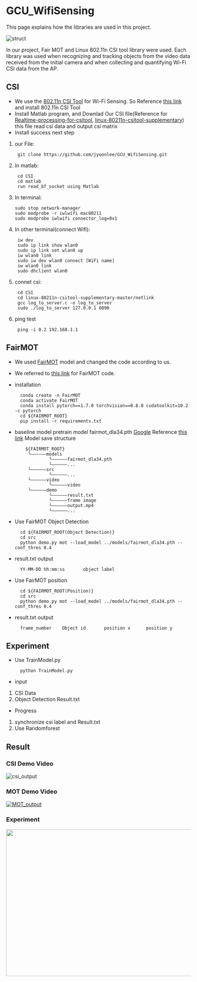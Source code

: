 # GCU_WifiSensing

This page explains how the libraries are used in this project.

![struct](https://user-images.githubusercontent.com/57625667/120338235-01711700-c32f-11eb-92d5-12514e8b48e2.png)

In our project, Fair MOT and Linux 802.11n CSI tool library were used. Each library was used when recognizing and tracking objects from the video data received from the initial camera and when collecting and quantifying Wi-Fi CSI data from the AP.


## CSI

+ We use the [802.11n CSI Tool][CSI_Tool] for Wi-Fi Sensing. So Reference [this link][CSI_Tool] and install 802.11n CSI Tool
+ Install Matlab program, and Downlad Our CSI file(Reference for [Realtime-processing-for-csitool][read_bf_socket], [linux-80211n-csitool-supplementary][supplementary]) this file read csi data and output csi matrix
+ Install success next step

1. our File:

        git clone https://github.com/jyoonlee/GCU_WifiSensing.git


2. In matlab:

        cd CSI
        cd matlab
        run read_bf_socket using Matlab
    
3. In terminal:

       sudo stop network-manager
       sudo modprobe -r iwlwifi mac80211
       sudo modprobe iwlwifi connector_log=0x1

4. In other terminal(connect Wifi):
        
        iw dev
        sudo ip link show wlan0
        sudo ip link set wlan0 up
        iw wlan0 link
        sudo iw dev wlan0 connect [WiFi name]
        iw wlan0 link
        sudo dhclient wlan0
        
5. connet csi:
         
        cd CSI
        cd linux-80211n-csitool-supplementary-master/netlink
        gcc log_to_server.c -o log_to_server
        sudo ./log_to_server 127.0.0.1 8090

6. ping test
           
        ping -i 0.2 192.168.1.1
        





## FairMOT
+ We used [FairMOT][FairMOT] model and changed the code according to us.
+ We referred to [this link][FairMOT] for FairMOT code.

+ installation 
        
        conda create -n FairMOT
        conda activate FairMOT
        conda install pytorch==1.7.0 torchvision==0.8.0 cudatoolkit=10.2 -c pytorch
        cd ${FAIRMOT_ROOT}
        pip install -r requirements.txt
+ baseline model
  pretrain model fairmot_dla34.pth [Google][pretrain_model] Reference [this link][FairMOT]
  Model save structure
  
          ${FAIRMOT_ROOT}
           └——————models
                   └——————fairmot_dla34.pth
                   └——————...
           └——————src
                   └——————...
           └——————video
                   └——————video
           └——————demo
                   └——————result.txt
                   └——————frame image
                   └——————output.mp4
                   └——————...


+ Use FairMOT Object Detection
        
        cd ${FAIRMOT_ROOT(Object Detection)}
        cd src
        python demo.py mot --load_model ../models/fairmot_dla34.pth --conf_thres 0.4
 
+ result.txt output
        
        YY-MM-DD hh:mm:ss       object label

+ Use FairMOT position
        
        cd ${FAIRMOT_ROOT(Position)}
        cd src
        python demo.py mot --load_model ../models/fairmot_dla34.pth --conf_thres 0.4

+ result.txt output
        
        frame_number    Object id       position x      position y


## Experiment

+ Use TrainModel.py
        
        python TrainModel.py

+ input
1. CSI Data
2. Object Detection Result.txt

+ Progress
1. synchronize csi label and Result.txt
2. Use Randomforest



## Result
### CSI Demo Video
![csi_output](https://user-images.githubusercontent.com/49142825/120190195-3a3bbe00-c253-11eb-98af-b8d17e16d04c.gif)

### MOT Demo Video
[![MOT_output](https://user-images.githubusercontent.com/57625667/119636222-615b4f80-be4f-11eb-9e6c-1bb084599b41.png)](https://youtu.be/T1cR2hBOlt8)

### Experiment
<img src="https://user-images.githubusercontent.com/49142825/120305804-27d18b00-c30c-11eb-845b-fb719730e0cf.png"  width="640" height="400">






[CSI_Tool]: https://dhalperi.github.io/linux-80211n-csitool/ "802.11n CSI Tool"
[read_bf_socket]: https://github.com/lubingxian/Realtime-processing-for-csitool "Realtime-processing-for-csitool"
[supplementary]: https://github.com/dhalperi/linux-80211n-csitool-supplementary "linux-80211n-csitool-supplementary"
[FairMOT]: https://github.com/ifzhang/FairMOT "FairMOT"
[pretrain_model]: https://drive.google.com/file/d/1iqRQjsG9BawIl8SlFomMg5iwkb6nqSpi/view "pretrain_model"
